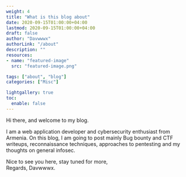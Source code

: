 ```yaml
---
weight: 4
title: "What is this blog about"
date: 2020-09-15T01:00:00+04:00
lastmod: 2020-09-15T01:00:00+04:00
draft: false
author: "Davwwwx"
authorLink: "/about"
description: ""
resources:
- name: "featured-image"
  src: "featured-image.png"

tags: ["about", "blog"]
categories: ["Misc"]

lightgallery: true
toc:
  enable: false
---
```


Hi there, and welcome to my blog.
<!--more-->

I am a web application developer and cybersecurity enthusiast from Armenia.
On this blog, I am going to post mainly Bug bounty and CTF writeups, reconnaissance techniques, approaches to pentesting and my thoughts on general infosec.

Nice to see you here, stay tuned for more,\
Regards, Davwwwx.
